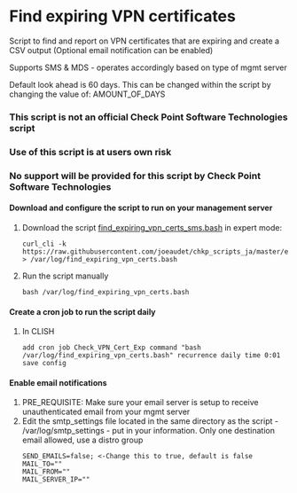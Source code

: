 # Find expiring VPN certificates #

Script to find and report on VPN certificates that are expiring and create a CSV output (Optional email notification can be enabled)

Supports SMS & MDS - operates accordingly based on type of mgmt server

Default look ahead is 60 days. This can be changed within the script by changing the value of: AMOUNT_OF_DAYS

### This script is not an official Check Point Software Technologies script
### Use of this script is at users own risk
### No support will be provided for this script by Check Point Software Technologies

#### Download and configure the script to run on your management server
1. Download the script [find_expiring_vpn_certs_sms.bash](https://raw.githubusercontent.com/joeaudet/chkp_scripts_ja/master/expiring_vpn_certs_reporting/find_expiring_vpn_certs.bash) in expert mode:
    ```
    curl_cli -k https://raw.githubusercontent.com/joeaudet/chkp_scripts_ja/master/expiring_vpn_certs_reporting/find_expiring_vpn_certs.bash > /var/log/find_expiring_vpn_certs.bash
    ```
1. Run the script manually
    ```
    bash /var/log/find_expiring_vpn_certs.bash
    ```

#### Create a cron job to run the script daily
1. In CLISH  
    ```
    add cron job Check_VPN_Cert_Exp command "bash /var/log/find_expiring_vpn_certs.bash" recurrence daily time 0:01  
    save config
    ```

#### Enable email notifications
1. PRE_REQUISITE: Make sure your email server is setup to receive unauthenticated email from your mgmt server
2. Edit the smtp_settings file located in the same directory as the script - /var/log/smtp_settings - put in your information. Only one destination email allowed, use a distro group
    ```
    SEND_EMAILS=false; <-Change this to true, default is false
    MAIL_TO=""  
    MAIL_FROM=""  
    MAIL_SERVER_IP=""  
    ```
